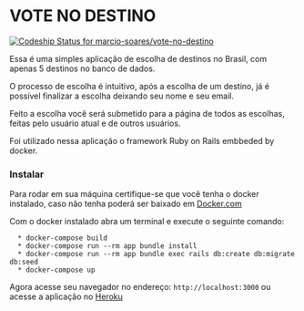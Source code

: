 # VOTE NO DESTINO
[ ![Codeship Status for marcio-soares/vote-no-destino](https://app.codeship.com/projects/e74f54d0-61dc-0135-d48c-76c7a8899292/status?branch=master)](https://app.codeship.com/projects/239713)

Essa é uma simples aplicação de escolha de destinos no Brasil, com apenas 5 destinos no banco de dados.

O processo de escolha é intuitivo, após a escolha de um destino, já é possível finalizar a escolha deixando seu nome e seu email.

Feito a escolha você será submetido para a página de todos as escolhas, feitas pelo usuário atual e de outros usuários.

Foi utilizado nessa aplicação o framework Ruby on Rails embbeded by docker.

### Instalar

Para rodar em sua máquina certifique-se que você tenha o docker instalado, caso não tenha poderá ser baixado em [Docker.com](https://www.docker.com/)  

Com o docker instalado abra um terminal e execute o seguinte comando:

````
  * docker-compose build
  * docker-compose run --rm app bundle install
  * docker-compose run --rm app bundle exec rails db:create db:migrate db:seed
  * docker-compose up
````
Agora acesse seu navegador no endereço: 
```` http://localhost:3000 ```` ou acesse a aplicação no [Heroku](http://vote-no-destino.heroku.com)
